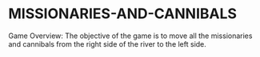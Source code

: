 # MISSIONARIES-AND-CANNIBALS
Game Overview: The objective of the game is to move all the missionaries and cannibals from the right side of the river to the left side.
